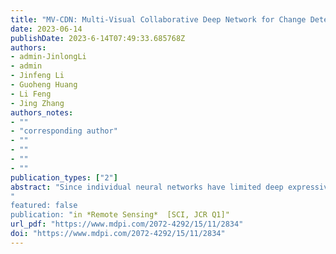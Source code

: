 ```yaml
---
title: "MV-CDN: Multi-Visual Collaborative Deep Network for Change Detection of Double-Temporal Hyperspectral Images"
date: 2023-06-14
publishDate: 2023-6-14T07:49:33.685768Z
authors: 
- admin-JinlongLi
- admin
- Jinfeng Li
- Guoheng Huang
- Li Feng
- Jing Zhang
authors_notes:
- ""
- "corresponding author"
- ""
- ""
- ""
- ""
publication_types: ["2"]
abstract: "Since individual neural networks have limited deep expressiveness and effectiveness, many learning frameworks face difficulties in the availability and balance of sample selection. As a result, in change detection, it is difficult to upgrade the hit rate of a high-performance model on both positive and negative pixels. Therefore, supposing that the sacrificed components coincide perfectly with the important evaluation objectives, such as positives, it would lose more than gain. To address this issue, in this paper, we propose a multi-visual collaborative deep network (MV-CDN) served by three collaborative network members that consists of three subdivision approaches, the CDN with one collaborator (CDN-C), CDN with two collaborators (CDN-2C), and CDN with three collaborators (CDN-3C). The purpose of the collaborator is to re-evaluate the feature elements in the network transmission, and thus to translate the group-thinking into a more robust field of vision. We use three sets of public double-temporal hyperspectral images taken by the AVIRIS and HYPERION sensors to show the feasibility of the proposed schema. The comparison results have confirmed that our proposed schema outperforms the existing state-of-the-art algorithms on the three tested datasets, which demonstrates the broad adaptability and progressiveness of the proposal."
"
featured: false
publication: "in *Remote Sensing*  [SCI, JCR Q1]"
url_pdf: "https://www.mdpi.com/2072-4292/15/11/2834"
doi: "https://www.mdpi.com/2072-4292/15/11/2834"
---
```


